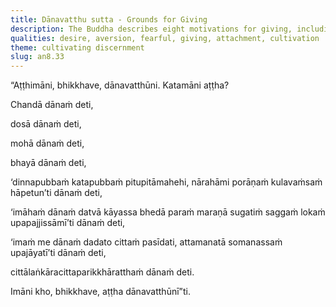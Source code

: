 ```yaml
---
title: Dānavatthu sutta - Grounds for Giving
description: The Buddha describes eight motivations for giving, including giving out of desire, aversion, and fear.
qualities: desire, aversion, fearful, giving, attachment, cultivation
theme: cultivating discernment
slug: an8.33
---
```


“Aṭṭhimāni, bhikkhave, dānavatthūni. Katamāni aṭṭha?

Chandā dānaṁ deti,

dosā dānaṁ deti,

mohā dānaṁ deti,

bhayā dānaṁ deti,

‘dinnapubbaṁ katapubbaṁ pitupitāmahehi, nārahāmi porāṇaṁ kulavaṁsaṁ hāpetun’ti dānaṁ deti,

‘imāhaṁ dānaṁ datvā kāyassa bhedā paraṁ maraṇā sugatiṁ saggaṁ lokaṁ upapajjissāmī’ti dānaṁ deti,

‘imaṁ me dānaṁ dadato cittaṁ pasīdati, attamanatā somanassaṁ upajāyatī’ti dānaṁ deti,

cittālaṅkāracittaparikkhāratthaṁ dānaṁ deti.

Imāni kho, bhikkhave, aṭṭha dānavatthūnī”ti.
